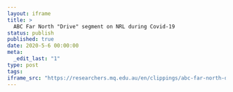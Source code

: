 ```yaml
---
layout: iframe
title: >
  ABC Far North "Drive" segment on NRL during Covid-19
status: publish
published: true
date: 2020-5-6 00:00:00
meta:
  _edit_last: "1"
type: post
tags:
iframe_src: "https://researchers.mq.edu.au/en/clippings/abc-far-north-drive-segment-on-nrl-during-covid-19"
---
```

        